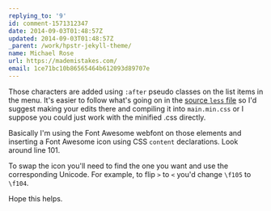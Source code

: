 ```yaml
---
replying_to: '9'
id: comment-1571312347
date: 2014-09-03T01:48:57Z
updated: 2014-09-03T01:48:57Z
_parent: /work/hpstr-jekyll-theme/
name: Michael Rose
url: https://mademistakes.com/
email: 1ce71bc10b86565464b612093d89707e
---
```


Those characters are added using `:after` pseudo classes on the list items
in the menu. It's easier to follow what's going on in the [source `less` file](https://github.com/mmistakes/hpstr-jekyll-theme/blob/1.3.2/assets/less/dl-menu.less) so I'd suggest making your
edits there and compiling it into `main.min.css` or I suppose you could just work
with the minified .css directly.

Basically I'm using the Font Awesome webfont
on those elements and inserting a Font Awesome icon using CSS `content` declarations. Look
around line 101.

To swap the icon you'll need to find the one you want and
use the corresponding Unicode. For example, to flip `>`
to `<` you'd change `\f105` to `\f104`.

Hope this helps.
